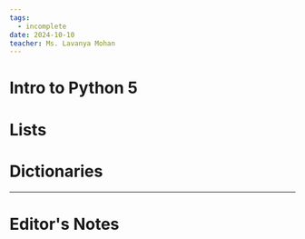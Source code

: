 ```yaml
---
tags:
  - incomplete
date: 2024-10-10
teacher: Ms. Lavanya Mohan
---
```

# Intro to Python 5

# Lists
# Dictionaries

----------------------------------------------------------------
# Editor's Notes